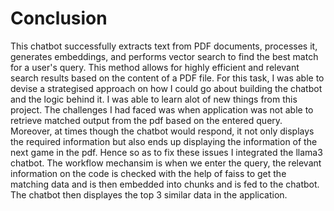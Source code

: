 # Conclusion

This chatbot successfully extracts text from PDF documents, processes it, generates embeddings, and performs vector search to find the best match for a user's query. 
This method allows for highly efficient and relevant search results based on the content of a PDF file.
For this task, I was able to devise a strategised approach on how I could go about building the chatbot and the logic behind it. I was able to learn alot of new things from this project. 
The challenges I had faced was when application was not able to retrieve matched output from the pdf based on the entered query. Moreover, at times though the chatbot 
would respond, it not only displays the required information but also ends up displaying the information of the next game in the pdf. Hence so as to fix these issues
I integrated the llama3 chatbot. The workflow mechansim is when we enter the query, the relevant information on the code is checked with the help of faiss to get the matching
data and is then embedded into chunks and is fed to the chatbot. The chatbot then displayes the top 3 similar data in the application.
